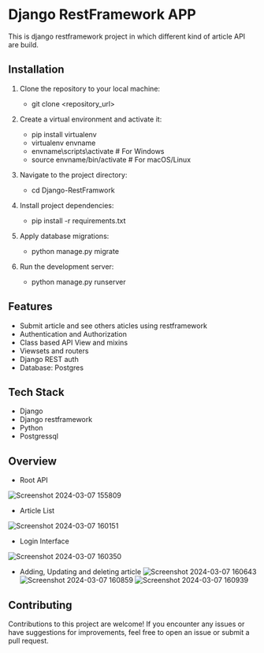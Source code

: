 
# Django RestFramework APP

This is django restframework project in which different kind of article API are build.

## Installation

1. Clone the repository to your local machine:
     - git clone <repository_url>

2. Create a virtual environment and activate it:

    - pip install virtualenv
    - virtualenv envname
    - envname\scripts\activate # For Windows
    - source envname/bin/activate # For macOS/Linux

3. Navigate to the project directory:

    - cd Django-RestFramwork

4. Install project dependencies:

    - pip install -r requirements.txt

5. Apply database migrations:

    - python manage.py migrate

6. Run the development server:

   - python manage.py runserver

## Features

- Submit article and see others aticles using restframework
- Authentication and Authorization
- Class based API View and mixins
- Viewsets and routers
- Django REST auth
- Database: Postgres


## Tech Stack

- Django
- Django restframework
- Python
- Postgressql

## Overview
- Root API
  
![Screenshot 2024-03-07 155809](https://github.com/Mohitbasnet/Django-RestFramework/assets/118841933/2be7106d-288a-45cf-97e4-cdc6a06fc46b)

- Article List
  
![Screenshot 2024-03-07 160151](https://github.com/Mohitbasnet/Django-RestFramework/assets/118841933/abe052a7-aa2f-43e3-a5db-b90d0969e30c)

- Login Interface
  
![Screenshot 2024-03-07 160350](https://github.com/Mohitbasnet/Django-RestFramework/assets/118841933/7cac08bd-80f9-43fb-b52f-fbce630d9685)

- Adding, Updating and deleting article
![Screenshot 2024-03-07 160643](https://github.com/Mohitbasnet/Django-RestFramework/assets/118841933/8dccb696-22b6-4fe5-a4b8-7fd85dae34f8)
![Screenshot 2024-03-07 160859](https://github.com/Mohitbasnet/Django-RestFramework/assets/118841933/d4e5fb7d-208a-4f92-bcef-40bf363bfe6b)
![Screenshot 2024-03-07 160939](https://github.com/Mohitbasnet/Django-RestFramework/assets/118841933/f9e348d7-416d-4379-8b26-6e1db21e23cf)


## Contributing

Contributions to this project are welcome! If you encounter any issues or have suggestions for improvements, feel free to open an issue or submit a pull request.


